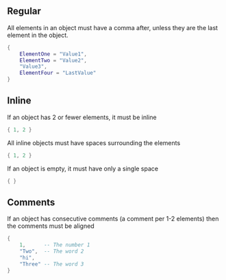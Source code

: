 ## Regular
All elements in an object must have a comma after, unless they are the last element in the object.
```lua
{
    ElementOne = "Value1",
    ElementTwo = "Value2",
    "Value3",
    ElementFour = "LastValue"
}
```
## Inline
If an object has 2 or fewer elements, it must be inline
```lua
{ 1, 2 }
```
All inline objects must have spaces surrounding the elements
```lua
{ 1, 2 }
```
If an object is empty, it must have only a single space
```lua
{ }
```
## Comments
If an object has consecutive comments (a comment per 1-2 elements) then the comments must be aligned
```lua
{
    1,      -- The number 1
    "Two",  -- The word 2
    "hi",
    "Three" -- The word 3
}
```
